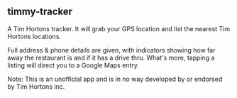 ## timmy-tracker

A Tim Hortons tracker. It will grab your GPS location and list the nearest Tim Hortons locations.

Full address & phone details are given, with indicators showing how far away the restaurant is and if it has a drive thru. What's more, tapping a listing will direct you to a Google Maps entry.

Note: This is an unofficial app and is in no way developed by or endorsed by Tim Hortons inc.
